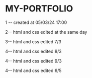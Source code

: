 # MY-PORTFOLIO

1 -- created at 05/03/24 17:00 


2-- html and css edited at the same day


3-- html and css edited  7/3



4-- html and css edited 8/3


 4-- html and css edited 9/3


  4-- html and css edited 6/5
  
  
